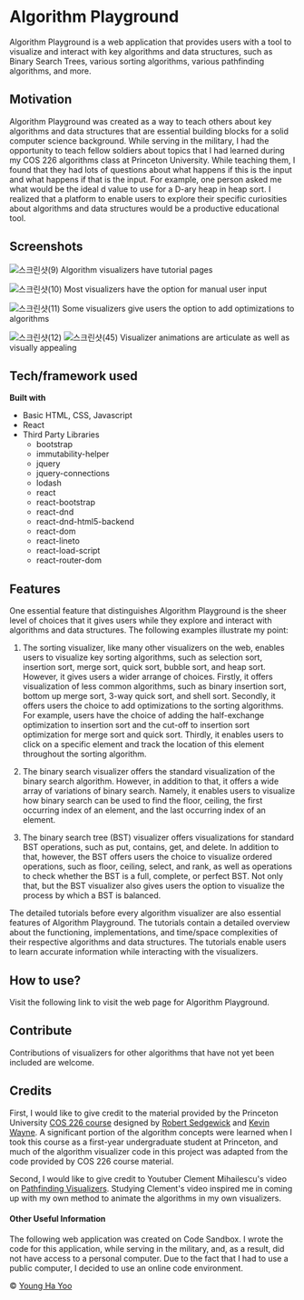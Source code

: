 # Algorithm Playground
Algorithm Playground is a web application that provides users with a tool to visualize and interact with key algorithms and data structures, such as Binary Search Trees, various sorting algorithms, various pathfinding algorithms, and more. 

## Motivation
Algorithm Playground was created as a way to teach others about key algorithms and data structures that are essential building blocks for a solid computer science background. While serving in the military, I had the opportunity to teach fellow soldiers about topics that I had learned during my COS 226 algorithms class at Princeton University. While teaching them, I found that they had lots of questions about what happens if this is the input and what happens if that is the input. For example, one person asked me what would be the ideal d value to use for a D-ary heap in heap sort. I realized that a platform to enable users to explore their specific curiosities about algorithms and data structures would be a productive educational tool.  

## Screenshots
![스크린샷(9)](https://user-images.githubusercontent.com/48846165/94822211-5de90300-043d-11eb-9aeb-e63bf095d708.png)
Algorithm visualizers have tutorial pages

![스크린샷(10)](https://user-images.githubusercontent.com/48846165/94822290-70633c80-043d-11eb-9b8d-6d42ada26f6a.png)
Most visualizers have the option for manual user input

![스크린샷(11)](https://user-images.githubusercontent.com/48846165/94822359-83760c80-043d-11eb-964e-a7ac3210d704.png)
Some visualizers give users the option to add optimizations to algorithms

![스크린샷(12)](https://user-images.githubusercontent.com/48846165/94822449-a1dc0800-043d-11eb-9f40-b9fe4b936a93.png)
![스크린샷(45)](https://user-images.githubusercontent.com/48846165/94822876-2038aa00-043e-11eb-9b76-f995dd69fe9b.png)
Visualizer animations are articulate as well as visually appealing

## Tech/framework used
<b>Built with</b>
<ul>
  <li>Basic HTML, CSS, Javascript</li>
  <li>React</li>
  <li>
    Third Party Libraries
    <ul>
      <li>bootstrap</li>
      <li>immutability-helper</li>
      <li>jquery</li>
      <li>jquery-connections</li>
      <li>lodash</li>
      <li>react</li>
      <li>react-bootstrap</li>
      <li>react-dnd</li>
      <li>react-dnd-html5-backend</li>
      <li>react-dom</li>
      <li>react-lineto</li>
      <li>react-load-script</li>
      <li>react-router-dom</li>
    </ul>
  </li>
</ul>

## Features
One essential feature that distinguishes Algorithm Playground is the sheer level of choices that it gives users while they explore and interact with algorithms and data structures. The following examples illustrate my point:
1. The sorting visualizer, like many other visualizers on the web, enables users to visualize key sorting algorithms, such as selection sort, insertion sort, merge sort, quick sort, bubble sort, and heap sort. However, it gives users a wider arrange of choices. Firstly, it offers visualization of less common algorithms, such as binary insertion sort, bottom up merge sort, 3-way quick sort, and shell sort. Secondly, it offers users the choice to add optimizations to the sorting algorithms. For example, users have the choice of adding the half-exchange optimization to insertion sort and the cut-off to insertion sort optimization for merge sort and quick sort. Thirdly, it enables users to click on a specific element and track the location of this element throughout the sorting algorithm. 

2. The binary search visualizer offers the standard visualization of the binary search algorithm. However, in addition to that, it offers a wide array of variations of binary search. Namely, it enables users to visualize how binary search can be used to find the floor, ceiling, the first occurring index of an element, and the last occurring index of an element. 

3. The binary search tree (BST) visualizer offers visualizations for standard BST operations, such as put, contains, get, and delete. In addition to that, however, the BST offers users the choice to visualize ordered operations, such as floor, ceiling, select, and rank, as well as operations to check whether the BST is a full, complete, or perfect BST. Not only that, but the BST visualizer also gives users the option to visualize the process by which a BST is balanced. 

The detailed tutorials before every algorithm visualizer are also essential features of Algorithm Playground. The tutorials contain a detailed overview about the functioning, implementations, and time/space complexities of their respective algorithms and data structures. The tutorials enable users to learn accurate information while interacting with the visualizers.

## How to use?
Visit the following link to visit the web page for Algorithm Playground.

## Contribute
Contributions of visualizers for other algorithms that have not yet been included are welcome.

## Credits
First, I would like to give credit to the material provided by the Princeton University <a href="https://www.cs.princeton.edu/courses/archive/fall20/cos226/">COS 226 course</a> designed by <a href="https://www.cs.princeton.edu/~rs/">Robert Sedgewick</a> and <a href="https://www.cs.princeton.edu/~wayne/contact/">Kevin Wayne</a>. A significant portion of the algorithm concepts were learned when I took this course as a first-year undergraduate student at Princeton, and much of the algorithm visualizer code in this project was adapted from the code provided by COS 226 course material. 

Second, I would like to give credit to Youtuber Clement Mihailescu's video on <a href="https://www.youtube.com/watch?v=msttfIHHkak&t=2334s">Pathfinding Visualizers</a>. Studying Clement's video inspired me in coming up with my own method to animate the algorithms in my own visualizers. 

#### Other Useful Information
The following web application was created on Code Sandbox. I wrote the code for this application, while serving in the military, and, as a result, did not have access to a personal computer. Due to the fact that I had to use a public computer, I decided to use an online code environment. 

© [Young Ha Yoo]()
